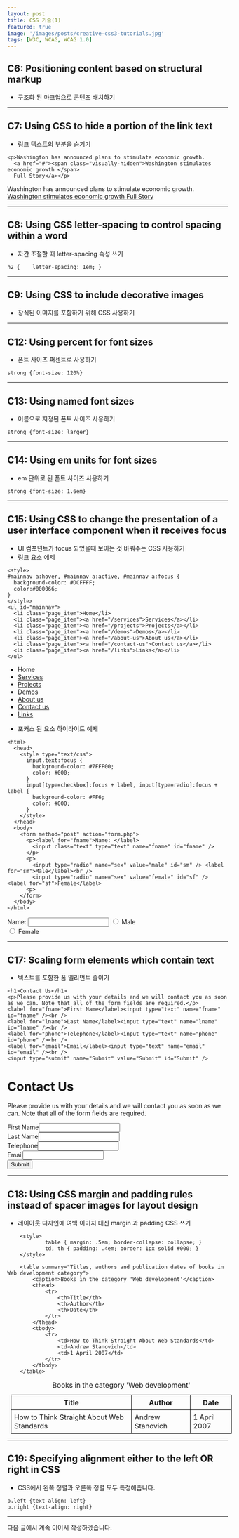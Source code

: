 ```yaml
---
layout: post
title: CSS 기술(1)
featured: true
image: '/images/posts/creative-css3-tutorials.jpg'
tags: [W3C, WCAG, WCAG 1.0]
---
```


## C6: Positioning content based on structural markup
- 구조화 된 마크업으로 콘텐츠 배치하기

---
## C7: Using CSS to hide a portion of the link text
- 링크 텍스트의 부분을 숨기기

```
<p>Washington has announced plans to stimulate economic growth.
  <a href="#"><span class="visually-hidden">Washington stimulates economic growth </span>
  Full Story</a></p>
```
<p>Washington has announced plans to stimulate economic growth.
  <a href="#"><span class="visually-hidden">Washington stimulates economic growth </span>
  Full Story</a></p>

---
## C8: Using CSS letter-spacing to control spacing within a word
- 자간 조절할 때 letter-spacing 속성 쓰기
```
h2 {	letter-spacing: 1em; }
```

---
## C9: Using CSS to include decorative images
- 장식된 이미지를 포함하기 위해 CSS 사용하기

---
## C12: Using percent for font sizes
- 폰트 사이즈 퍼센트로 사용하기
```
strong {font-size: 120%}
```

---
## C13: Using named font sizes
- 이름으로 지정된 폰트 사이즈 사용하기
```
strong {font-size: larger}
```

---
## C14: Using em units for font sizes
- em 단위로 된 폰트 사이즈 사용하기
```
strong {font-size: 1.6em}
```
---
## C15: Using CSS to change the presentation of a user interface component when it receives focus
- UI 컴포넌트가 focus 되었을때 보이는 것 바꿔주는 CSS 사용하기
- 링크 요소 예제

```
<style>
#mainnav a:hover, #mainnav a:active, #mainnav a:focus {
  background-color: #DCFFFF;
  color:#000066;
}
</style>
<ul id="mainnav">
  <li class="page_item">Home</li>
  <li class="page_item"><a href="/services">Services</a></li>
  <li class="page_item"><a href="/projects">Projects</a></li>
  <li class="page_item"><a href="/demos">Demos</a></li>
  <li class="page_item"><a href="/about-us">About us</a></li>
  <li class="page_item"><a href="/contact-us">Contact us</a></li>
  <li class="page_item"><a href="/links">Links</a></li>
</ul>
```
<style>
#mainnav a:hover, #mainnav a:active, #mainnav a:focus {
  background-color: #DCFFFF;
  color:#000066;
}
</style>
<ul id="mainnav">
  <li class="page_item">Home</li>
  <li class="page_item"><a href="/services">Services</a></li>
  <li class="page_item"><a href="/projects">Projects</a></li>
  <li class="page_item"><a href="/demos">Demos</a></li>
  <li class="page_item"><a href="/about-us">About us</a></li>
  <li class="page_item"><a href="/contact-us">Contact us</a></li>
  <li class="page_item"><a href="/links">Links</a></li>
</ul>

- 포커스 된 요소 하이라이트 예제

```
<html>
  <head>
    <style type="text/css">
      input.text:focus {
        background-color: #7FFF00; 
        color: #000;
      }
      input[type=checkbox]:focus + label, input[type=radio]:focus + label {
        background-color: #FF6; 
        color: #000; 
      }
    </style>
  </head>
  <body>
    <form method="post" action="form.php">
      <p><label for="fname">Name: </label>
        <input class="text" type="text" name="fname" id="fname" />
      </p>
      <p>
        <input type="radio" name="sex" value="male" id="sm" /> <label for="sm">Male</label><br />
        <input type="radio" name="sex" value="female" id="sf" /> <label for="sf">Female</label>
      <p>
    </form>
  </body>
</html>
```
<style type="text/css">
	input.text:focus {
		background-color: #7FFF00; 
		color: #000;
	}
	input[type=checkbox]:focus + label, input[type=radio]:focus + label {
		background-color: #FF6; 
		color: #000; 
	}
</style>
<label for="fname">Name: </label>
<input class="text" type="text" name="fname" id="fname" />
<input type="radio" name="sex" value="male" id="sm" /> <label for="sm">Male</label><br />
<input type="radio" name="sex" value="female" id="sf" /> <label for="sf">Female</label>

---
## C17: Scaling form elements which contain text
- 텍스트를 포함한 폼 엘리먼트 줄이기

```
<h1>Contact Us</h1>
<p>Please provide us with your details and we will contact you as soon as we can. Note that all of the form fields are required.</p>
<label for="fname">First Name</label><input type="text" name="fname" id="fname" /><br />
<label for="lname">Last Name</label><input type="text" name="lname" id="lname" /><br />
<label for="phone">Telephone</label><input type="text" name="phone" id="phone" /><br />
<label for="email">Email</label><input type="text" name="email" id="email" /><br />
<input type="submit" name="Submit" value="Submit" id="Submit" />
```

<h1>Contact Us</h1>
<p>Please provide us with your details and we will contact you as soon as we can. Note that all of the form fields are required.</p>
<label for="fname">First Name</label><input type="text" name="fname" id="fname" /><br />
<label for="lname">Last Name</label><input type="text" name="lname" id="lname" /><br />
<label for="phone">Telephone</label><input type="text" name="phone" id="phone" /><br />
<label for="email">Email</label><input type="text" name="email" id="email" /><br />
<input type="submit" name="Submit" value="Submit" id="Submit" />

---
## C18: Using CSS margin and padding rules instead of spacer images for layout design
- 레이아웃 디자인에 여백 이미지 대신 margin 과 padding CSS 쓰기

```
	<style>
			table { margin: .5em; border-collapse: collapse; } 
			td, th { padding: .4em; border: 1px solid #000; }	
	</style>

	<table summary="Titles, authors and publication dates of books in Web development category">
		<caption>Books in the category 'Web development'</caption>
		<thead>
			<tr>
				<th>Title</th>
				<th>Author</th>
				<th>Date</th>
			</tr>
		</thead>
		<tbody>
			<tr>
				<td>How to Think Straight About Web Standards</td>
				<td>Andrew Stanovich</td>
				<td>1 April 2007</td>
			</tr>
		</tbody>
	</table>
```
<style>
		table { margin: .5em; border-collapse: collapse; } 
		td, th { padding: .4em; border: 1px solid #000; }	
</style>

<table summary="Titles, authors and publication dates of books in Web development category">
	<caption>Books in the category 'Web development'</caption>
	<thead>
		<tr>
			<th>Title</th>
			<th>Author</th>
			<th>Date</th>
		</tr>
	</thead>
	<tbody>
		<tr>
			<td>How to Think Straight About Web Standards</td>
			<td>Andrew Stanovich</td>
			<td>1 April 2007</td>
		</tr>
	</tbody>
</table>

---
## C19: Specifying alignment either to the left OR right in CSS
- CSS에서 왼쪽 정렬과 오른쪽 정렬 모두 특정해줍니다.

```
p.left {text-align: left}
p.right {text-align: right}
```

---

다음 글에서 계속 이어서 작성하겠습니다.